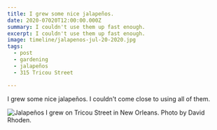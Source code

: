 ```yaml
---
title: I grew some nice jalapeños.
date: 2020-07020T12:00:00.000Z
summary: I couldn't use them up fast enough.
excerpt: I couldn't use them up fast enough.
image: timeline/jalapenos-jul-20-2020.jpg
tags:
  - post
  - gardening
  - jalapeños
  - 315 Tricou Street

---
```


I grew some nice jalapeños. I couldn't come close to using all of them.

![Jalapeños I grew on Tricou Street in New Orleans. Photo by David Rhoden.](/static/img/timeline/jalapenos-jul-20-2020.jpg)